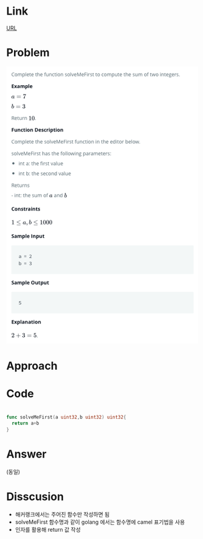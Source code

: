 
# Link

[URL](https://www.hackerrank.com/challenges/solve-me-first/problem?isFullScreen=true)

# Problem

![](/.uploads/2021-08-02-01-07-37.png)

# Approach

# Code

``` go

func solveMeFirst(a uint32,b uint32) uint32{
  return a+b
}
```

# Answer

(동일)

# Disscusion

- 해커랭크에서는 주어진 함수만 작성하면 됨
- solveMeFirst 함수명과 같이 golang 에서는 함수명에 camel 표기법을 사용
- 인자를 활용해 return 값 작성